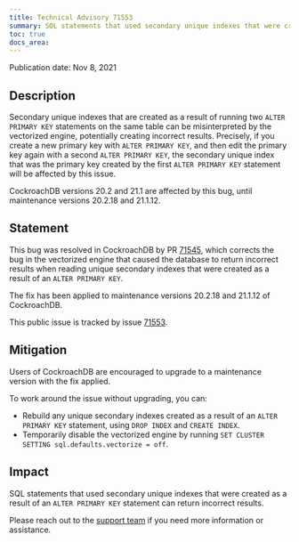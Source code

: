```yaml
---
title: Technical Advisory 71553
summary: SQL statements that used secondary unique indexes that were created as a result of an <code>ALTER PRIMARY KEY</code> statement can return incorrect results.
toc: true
docs_area: 
---
```


Publication date: Nov 8, 2021

## Description

Secondary unique indexes that are created as a result of running two `ALTER PRIMARY KEY` statements on the same table can be misinterpreted by the vectorized engine, potentially creating incorrect results.
Precisely, if you create a new primary key with `ALTER PRIMARY KEY`, and then edit the primary key again with a second `ALTER PRIMARY KEY`, the secondary unique index that was the primary key created by the first `ALTER PRIMARY KEY` statement will be affected by this issue.

CockroachDB versions 20.2 and 21.1 are affected by this bug, until maintenance versions 20.2.18 and 21.1.12.

## Statement

This bug was resolved in CockroachDB by PR [71545](https://github.com/cockroachdb/cockroach/pull/71545), which corrects the bug in the vectorized engine that caused the database to return incorrect results when reading unique secondary indexes that were created as a result of an `ALTER PRIMARY KEY`.

The fix has been applied to maintenance versions 20.2.18 and 21.1.12 of CockroachDB.

This public issue is tracked by issue [71553](https://github.com/cockroachdb/cockroach/issues/71553).

## Mitigation

Users of CockroachDB are encouraged to upgrade to a maintenance version with the fix applied.

To work around the issue without upgrading, you can:

- Rebuild any unique secondary indexes created as a result of an `ALTER PRIMARY KEY` statement, using `DROP INDEX` and `CREATE INDEX`.
- Temporarily disable the vectorized engine by running `SET CLUSTER SETTING sql.defaults.vectorize = off`.

## Impact

SQL statements that used secondary unique indexes that were created as a result of an `ALTER PRIMARY KEY` statement can return incorrect results.

Please reach out to the [support team](https://support.cockroachlabs.com/) if you need more information or assistance.
